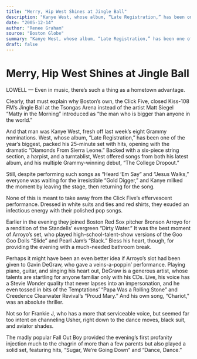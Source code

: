 ```yaml
---
title: "Merry, Hip West Shines at Jingle Ball"
description: "Kanye West, whose album, “Late Registration,” has been one of the year’s biggest, packed his 25-minute set with hits. Backed with a six-piece string section, a harpist, and a turntablist, West offered..."
date: "2005-12-14"
author: "Renee Graham"
source: "Boston Globe"
summary: "Kanye West, whose album, “Late Registration,” has been one of the year’s biggest, packed his 25-minute set with hits. Backed with a six-piece string section, a harpist, and a turntablist, West offered songs from both his latest album, and his multiple Grammy-winning debut, “The College Dropout” Earlier in the evening they joined Boston Red Sox pitcher Bronson Arroyo for a rendition of the Standells’ evergreen “"
draft: false
---
```


# Merry, Hip West Shines at Jingle Ball

LOWELL — Even in music, there’s such a thing as a hometown advantage.

Clearly, that must explain why Boston’s own, the Click Five, closed Kiss-108 FM’s Jingle Ball at the Tsongas Arena instead of the artist Matt Siegel “Matty in the Morning” introduced as “the man who is bigger than anyone in the world.”

And that man was Kanye West, fresh off last week’s eight Grammy nominations. West, whose album, “Late Registration,” has been one of the year’s biggest, packed his 25-minute set with hits, opening with the dramatic “Diamonds From Sierra Leone.” Backed with a six-piece string section, a harpist, and a turntablist, West offered songs from both his latest album, and his multiple Grammy-winning debut, “The College Dropout.”

Still, despite performing such songs as “Heard ‘Em Say” and “Jesus Walks,” everyone was waiting for the irresistible “Gold Digger,” and Kanye milked the moment by leaving the stage, then returning for the song.

None of this is meant to take away from the Click Five’s effervescent performance. Dressed in white suits and ties and red shirts, they exuded an infectious energy with their polished pop songs.

Earlier in the evening they joined Boston Red Sox pitcher Bronson Arroyo for a rendition of the Standells’ evergreen “Dirty Water.” It was the best moment of Arroyo’s set, who played high-school-talent-show versions of the Goo Goo Dolls “Slide” and Pearl Jam’s “Black.” Bless his heart, though, for providing the evening with a much-needed bathroom break.

Perhaps it might have been an even better idea if Arroyo’s slot had been given to Gavin DeGraw, who gave a veins-a-poppin’ performance. Playing piano, guitar, and singing his heart out, DeGraw is a generous artist, whose talents are startling for anyone familiar only with his CDs. Live, his voice has a Stevie Wonder quality that never lapses into an impersonation, and he even tossed in bits of the Temptations’ “Papa Was a Rolling Stone” and Creedence Clearwater Revival’s “Proud Mary.” And his own song, “Chariot,” was an absolute thriller.

Not so for Frankie J, who has a more that serviceable voice, but seemed far too intent on channeling Usher, right down to the dance moves, black suit, and aviator shades.

The madly popular Fall Out Boy provided the evening’s first profanity injection much to the chagrin of more than a few parents but also played a solid set, featuring hits, “Sugar, We’re Going Down” and “Dance, Dance.”
